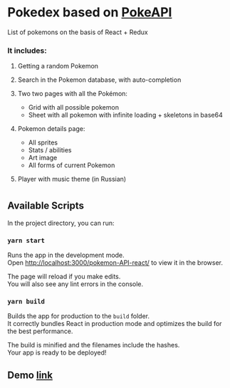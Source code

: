 # Pokedex based on [PokeAPI](https://github.com/PokeAPI/pokeapi)

List of pokemons on the basis of React + Redux

### It includes:

1. Getting a random Pokemon
2. Search in the Pokemon database, with auto-completion
3. Two two pages with all the Pokémon:

   - Grid with all possible pokemon
   - Sheet with all pokemon with infinite loading + skeletons in base64

4. Pokemon details page:

   - All sprites
   - Stats / abilities
   - Art image
   - All forms of current Pokemon

5. Player with music theme (in Russian)

#

## Available Scripts

In the project directory, you can run:

### `yarn start`

Runs the app in the development mode.<br>
Open [http://localhost:3000/pokemon-API-react/](http://localhost:3000/pokemon-API-react/) to view it in the browser.

The page will reload if you make edits.<br>
You will also see any lint errors in the console.

### `yarn build`

Builds the app for production to the `build` folder.<br>
It correctly bundles React in production mode and optimizes the build for the best performance.

The build is minified and the filenames include the hashes.<br>
Your app is ready to be deployed!

## Demo [link](https://jka4.github.io/pokemon-API-react/)

